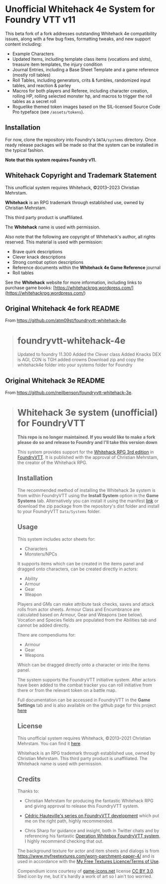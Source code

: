 # Unofficial Whitehack 4e System for Foundry VTT v11

This beta fork of a fork addresses outstanding Whitehack 4e compatibility issues, along with a few bug fixes, formatting tweaks, and new support content including:

- Example Characters
- Updated Items, including template class items (vocations and slots), treasure item templates, the injury condition
- Journal Entries, including a Base Sheet Template and a game reference (mostly roll tables)
- Roll Tables, including generators, crits & fumbles, randomized input tables, and reaction & parley
- Macros for both players and Referee, including character creation, rolling HP, rolling selected monster hp, and macros to trigger the roll tables as a secret roll
- Roguelike themed token images based on the SIL-licensed Source Code Pro typeface (see `/assets/tokens`).

## Installation

For now, clone the repository into Foundry's `DATA/systems` directory. Once ready release packages will be made so that the system can be installed in the typical fashion.

**Note that this system requires Foundry v11.**

## Whitehack Copyright and Trademark Statement

This unofficial system requires Whitehack, &copy;2013&ndash;2023 Christian Mehrstam.

**Whitehack** is an RPG trademark through established use, owned by Christian Mehrstam.

This third party product is unaffiliated.

The **Whitehack** name is used with permission.

Also note that the following are copyright of Whitehack's author, all rights reserved. This material is used with permission:

- Brave quirk descriptions
- Clever knack descriptions
- Strong combat option descriptions
- Reference documents within the **Whitehack 4e Game Reference** journal
- Roll tables

See the **Whitehack** website for more information, including links to purchase game books: [https://whitehackrpg.wordpress.com/](<https://whitehackrpg.wordpress.com/>)

## Original Whitehack 4e fork README

From <https://github.com/atm09st/foundryvtt-whitehack-4e>.

> # foundryvtt-whitehack-4e
>
> Updated to foundry 11.300
> Added the Clever class
> Added Knacks
> DEX is AGI, CON is TGH
> added crowns
> Download zip and copy the whitehack4e folder into your systems folder for Foundry

## Original Whitehack 3e README

From <https://github.com/neilbenson/foundryvtt-whitehack-3e>.

> # Whitehack 3e system (unofficial) for FoundryVTT
>
> **This repo is no longer maintained. If you would like to make a fork please do so and release to Foundry and I'll take this version down**
>
> This system provides support for the [Whitehack RPG 3rd edition](https://whitehackrpg.wordpress.com/) in [FoundryVTT](https://foundryvtt.com). It is published with the approval of Christian Mehrstam, the creator of the Whitehack RPG.
>
> ## Installation
>
> The recommended method of installing the Whitehack 3e system is from within FoundryVTT using the **Install System** option in the **Game Systems** tab. Alternatively you can install it using the manifest [link](https://raw.githubusercontent.com/hellbrandt/foundryvtt-whitehack-3e/main/src/system.json) or download the zip package from the repository's dist folder and install to your FoundryVTT `Data/Systems` folder.
>
> ## Usage
>
> This system includes actor sheets for:
>
> - Characters
> - Monsters/NPCs
>
> It supports items which can be created in the items panel and dragged onto characters, can be created directly in actors:
>
> - Ability
> - Armour
> - Gear
> - Weapon
>
> Players and GMs can make attribute task checks, saves and attack rolls from actor sheets. Armour Class and Encumbrance are calculated based on Armour, Gear and Weapons (see below). Vocation and Species fields are populated from the Abilities tab and cannot be added directly.
>
> There are compendiums for:
>
> - Armour
> - Gear
> - Weapons
>
> Which can be dragged directly onto a character or into the items panel.
>
> The system supports the FoundryVTT initiative system. After actors have been added to the combat tracker you can roll initiative from there or from the relevant token on a battle map.
>
> Full documentation can be accessed in FoundryVTT in the **Game Settings** tab and is also available on the github page for this project [here](https://neilbenson.github.io/foundryvtt-whitehack-3e/)
>
> ## License
>
> This unofficial system requires Whitehack, &copy;2013&ndash;2021 Christian Mehrstam. You can find it [here](https://whitehackrpg.wordpress.com).
>
> Whitehack is an RPG trademark through established use, owned by Christian Mehrstam. This third party product is unaffiliated. The Whitehack name is used with permission.
>
> ## Credits
>
> Thanks to:
>
> - Christian Mehrstam for producing the fantastic Whitehack RPG and giving approval to release this FoundryVTT system.
>
> - [Cédric Hauteville's series on FoundryVTT development](https://www.youtube.com/playlist?list=PLFV9z59nkHDccUbRXVt623UdloPTclIrz) which put me on the right path, highly recommended.
>
> - Chris Sharp for guidance and insight, both in Twitter chats and by referencing his fantastic [Operation Whitebox FoundryVTT system](https://github.com/chrisesharp/foundryvtt-owb/), I highly recommend checking that out.
>
> The background texture for actor and item sheets and dialogs is from <https://www.myfreetextures.com/worn-parchment-paper-4/> and is used in accordance with the [My Free Textures Licence/Terms of Use](https://www.myfreetextures.com/use-license/).
>
> Compendium icons courtesy of [game-icons.net](https://game-icons.net) license [CC BY 3.0](http://creativecommons.org/licenses/by/3.0/). Sled icon by me, but it's hardly a work of art so I ain't too worried.
